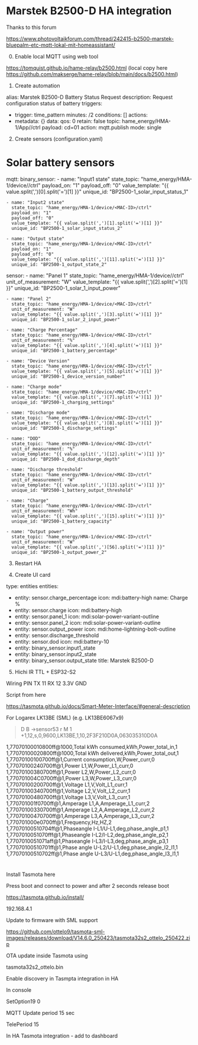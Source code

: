 # Marstek B2500-D HA integration

Thanks to this forum

https://www.photovoltaikforum.com/thread/242415-b2500-marstek-bluepalm-etc-mqtt-lokal-mit-homeassistant/

0. Enable local MQTT using web tool

https://tomquist.github.io/hame-relay/b2500.html
(local copy here https://github.com/makserge/hame-relay/blob/main/docs/b2500.html)

1. Create automation

alias: Marstek B2500-D Battery Status Request
description: Request configuration status of battery
triggers:
  - trigger: time_pattern
    minutes: /2
conditions: []
actions:
  - metadata: {}
    data:
      qos: 0
      retain: false
      topic: hame_energy/HMA-1/App/<MAC-ID>/ctrl
      payload: cd=01
    action: mqtt.publish
mode: single

2. Create sensors (configuration.yaml)

# Solar battery sensors
mqtt:
  binary_sensor:
    - name: "Input1 state"
      state_topic: "hame_energy/HMA-1/device/<MAC-ID>/ctrl"
      payload_on: "1"
      payload_off: "0"
      value_template: "{{ value.split(',')[0].split('=')[1] }}"
      unique_id: "BP2500-1_solar_input_status_1"

    - name: "Input2 state"
      state_topic: "hame_energy/HMA-1/device/<MAC-ID>/ctrl"
      payload_on: "1"
      payload_off: "0"
      value_template: "{{ value.split(',')[1].split('=')[1] }}"
      unique_id: "BP2500-1_solar_input_status_2"

    - name: "Output state"
      state_topic: "hame_energy/HMA-1/device/<MAC-ID>/ctrl"
      payload_on: "1"
      payload_off: "0"
      value_template: "{{ value.split(',')[11].split('=')[1] }}"
      unique_id: "BP2500-1_output_state_2"

  sensor:
    - name: "Panel 1"
      state_topic: "hame_energy/HMA-1/device/<MAC-ID>/ctrl"
      unit_of_measurement: "W"
      value_template: "{{ value.split(',')[2].split('=')[1] }}"
      unique_id: "BP2500-1_solar_1_input_power"

    - name: "Panel 2"
      state_topic: "hame_energy/HMA-1/device/<MAC-ID>/ctrl"
      unit_of_measurement: "W"
      value_template: "{{ value.split(',')[3].split('=')[1] }}"
      unique_id: "BP2500-1_solar_2_input_power"

    - name: "Charge Percentage"
      state_topic: "hame_energy/HMA-1/device/<MAC-ID>/ctrl"
      unit_of_measurement: "%"
      value_template: "{{ value.split(',')[4].split('=')[1] }}"
      unique_id: "BP2500-1_battery_percentage"

    - name: "Device Version"
      state_topic: "hame_energy/HMA-1/device/<MAC-ID>/ctrl"
      value_template: "{{ value.split(',')[5].split('=')[1] }}"
      unique_id: "BP2500-1_device_version_number"

    - name: "Charge mode"
      state_topic: "hame_energy/HMA-1/device/<MAC-ID>/ctrl"
      value_template: "{{ value.split(',')[7].split('=')[1] }}"
      unique_id: "BP2500-1_charging_settings"

    - name: "Discharge mode"
      state_topic: "hame_energy/HMA-1/device/<MAC-ID>/ctrl"
      value_template: "{{ value.split(',')[8].split('=')[1] }}"
      unique_id: "BP2500-1_discharge_settings"

    - name: "DOD"
      state_topic: "hame_energy/HMA-1/device/<MAC-ID>/ctrl"
      unit_of_measurement: "%"
      value_template: "{{ value.split(',')[12].split('=')[1] }}"
      unique_id: "BP2500-1_dod_discharge_depth"

    - name: "Discharge threshold"
      state_topic: "hame_energy/HMA-1/device/<MAC-ID>/ctrl"
      unit_of_measurement: "W"
      value_template: "{{ value.split(',')[13].split('=')[1] }}"
      unique_id: "BP2500-1_battery_output_threshold"

    - name: "Charge"
      state_topic: "hame_energy/HMA-1/device/<MAC-ID>/ctrl"
      unit_of_measurement: "Wh"
      value_template: "{{ value.split(',')[15].split('=')[1] }}"
      unique_id: "BP2500-1_battery_capacity"

    - name: "Output power"
      state_topic: "hame_energy/HMA-1/device/<MAC-ID>/ctrl"
      unit_of_measurement: "W"
      value_template: "{{ value.split(',')[56].split('=')[1] }}"
      unique_id: "BP2500-1_output_power_2"   

3. Restart HA

4. Create UI card

type: entities
entities:
  - entity: sensor.charge_percentage
    icon: mdi:battery-high
    name: Charge %
  - entity: sensor.charge
    icon: mdi:battery-high
  - entity: sensor.panel_1
    icon: mdi:solar-power-variant-outline
  - entity: sensor.panel_2
    icon: mdi:solar-power-variant-outline
  - entity: sensor.output_power
    icon: mdi:home-lightning-bolt-outline
  - entity: sensor.discharge_threshold
  - entity: sensor.dod
    icon: mdi:battery-10
  - entity: binary_sensor.input1_state
  - entity: binary_sensor.input2_state
  - entity: binary_sensor.output_state
title: Marstek B2500-D

5. Hichi IR TTL + ESP32-S2

Wiring 
PIN
TX 11
RX 12
3.3V
GND

Script from here

https://tasmota.github.io/docs/Smart-Meter-Interface/#general-description

For Logarex LK13BE (SML) (e.g. LK13BE6067x9)

>D
>B
->sensor53 r
>M 1
+1,12,s,0,9600,LK13BE,1,10,2F3F210D0A,063035310D0A

1,77070100010800ff@1000,Total kWh consumed,kWh,Power_total_in,1
1,77070100020800ff@1000,Total kWh delivered,kWh,Power_total_out,1
1,77070100100700ff@1,Current consumption,W,Power_curr,0
1,77070100240700ff@1,Power L1,W,Power_L1_curr,0
1,77070100380700ff@1,Power L2,W,Power_L2_curr,0
1,770701004C0700ff@1,Power L3,W,Power_L3_curr,0
1,77070100200700ff@1,Voltage L1,V,Volt_L1_curr,1
1,77070100340700ff@1,Voltage L2,V,Volt_L2_curr,1
1,77070100480700ff@1,Voltage L3,V,Volt_L3_curr,1
1,770701001f0700ff@1,Amperage L1,A,Amperage_L1_curr,2
1,77070100330700ff@1,Amperage L2,A,Amperage_L2_curr,2
1,77070100470700ff@1,Amperage L3,A,Amperage_L3_curr,2
1,770701000e0700ff@1,Frequency,Hz,HZ,2
1,77070100510704ff@1,Phaseangle I-L1/U-L1,deg,phase_angle_p1,1 
1,7707010051070fff@1,Phaseangle I-L2/I-L2,deg,phase_angle_p2,1  
1,7707010051071aff@1,Phaseangle I-L3/I-L3,deg,phase_angle_p3,1 
1,77070100510701ff@1,Phase angle U-L2/U-L1,deg,phase_angle_l2_l1,1
1,77070100510702ff@1,Phase angle U-L3/U-L1,deg,phase_angle_l3_l1,1
#

Install Tasmota here

Press boot and connect to power and after 2 seconds release boot

https://tasmota.github.io/install/

192.168.4.1

Update to firmware with SML support

https://github.com/ottelo9/tasmota-sml-images/releases/download/V14.6.0_250423/tasmota32s2_ottelo_250422.zip

OTA update inside Tasmota using 

tasmota32s2_ottelo.bin

Enable discovery in Tasmpta integration in HA

In console

SetOption19 0

MQTT Update period 15 sec

TelePeriod 15

In HA Tasmota integration - add to dashboard 

         
